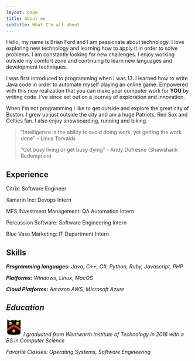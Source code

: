 ```yaml
---
layout: page
title: About me
subtitle: What I'm all about
---
```


Hello, my name is Brian Ford and I am passionate about technology. I love exploring new technology and learning how to apply it in order to solve problems. I am constantly looking for new challenges. I enjoy working outside my comfort zone and continuing to learn new languages and development techniques.

I was first introduced to programming when I was 13. I learned how to write Java code in order to automate myself playing an online game. Empowered with this new realization that you can make your computer work for **YOU** by writing code. I've since set out on a journey of exploration and innovation.
 
When I'm not programming I like to get outside and explore the great city of Boston. I grew up just outside the city and am a huge Patriots, Red Sox and Celtics fan. I also enjoy snowboarding, running and biking.


>"Intelligence is the ability to avoid doing work, yet getting the work done"
>\- Linus Torvalds
>
>"Get busy living or get busy dying"
>\- Andy Dufresne (Shawshank Redemption)

## Experience

Citrix: Software Engineer

Xamarin Inc: Devops Intern

MFS INvestment Management: QA Automation Intern

Percussion Software: Software Engineering Intern

Blue Vase Marketing: IT Department Intern

## Skills
<i class="fa fa-code" /> **Programming languages:** Java, C++, C#, Python, Ruby, Javascript, PHP

**Platforms:** Windows, Linux, MacOS

<i class="fa fa-cloud" /> **Cloud Platforms:** Amazon AWS, Microsoft Azure

## Education

![Wentworth Institute of Technology](img/wit.png) I graduated from Wentworth Institute of Technology in 2016 with a BS in Computer Science

Favorite Classes: Operating Systems, Software Engineering